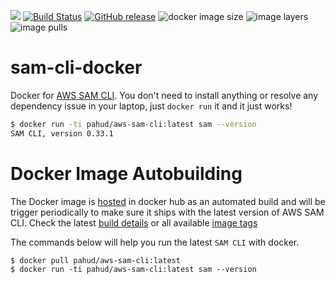 ![](https://codebuild.ap-northeast-1.amazonaws.com/badges?uuid=eyJlbmNyeXB0ZWREYXRhIjoiTnRwU2dkREdPWlcyYjFvZmhtd2hvU2NCanlQMmpZb2pFMEdCb2dQTFNOYWVJbUFtOWl1NVoxOWwvejFPOGpTZkJ1SWRrZmc3ek11bmN5TnZMZnNZR0lJPSIsIml2UGFyYW1ldGVyU3BlYyI6InkzUkJGMmdqK2RPckdHYm8iLCJtYXRlcmlhbFNldFNlcmlhbCI6MX0%3D&branch=master)
[![Build Status](https://travis-ci.org/pahud/sam-cli-docker.svg?branch=master)](https://travis-ci.org/pahud/sam-cli-docker)
[![GitHub release](https://img.shields.io/github/release/awslabs/aws-sam-cli.svg?style=plastic)](https://github.com/awslabs/aws-sam-cli/releases)
![docker image size](https://shields.beevelop.com/docker/image/image-size/pahud/aws-sam-cli/latest.svg?style=plastic)
![image layers](https://shields.beevelop.com/docker/image/layers/pahud/aws-sam-cli/latest.svg?style=plastic)
![image pulls](https://shields.beevelop.com/docker/pulls/pahud/aws-sam-cli.svg?style=plastic)

# sam-cli-docker
Docker for [AWS SAM CLI](https://github.com/awslabs/aws-sam-cli). You don't need to install anything or resolve any dependency issue in your laptop, just `docker run` it and it just works!

```bash
$ docker run -ti pahud/aws-sam-cli:latest sam --version                              
SAM CLI, version 0.33.1
```


# Docker Image Autobuilding

The Docker image is [hosted](https://hub.docker.com/r/pahud/aws-sam-cli/) in docker hub as an automated build and will be trigger periodically to make sure it ships with the latest version of AWS SAM CLI. Check the latest [build details](https://hub.docker.com/r/pahud/aws-sam-cli/builds/) or all available [image tags](https://hub.docker.com/r/pahud/aws-sam-cli/tags)

The commands below will help you run the latest `SAM CLI` with docker.
```
$ docker pull pahud/aws-sam-cli:latest
$ docker run -ti pahud/aws-sam-cli:latest sam --version 
```

